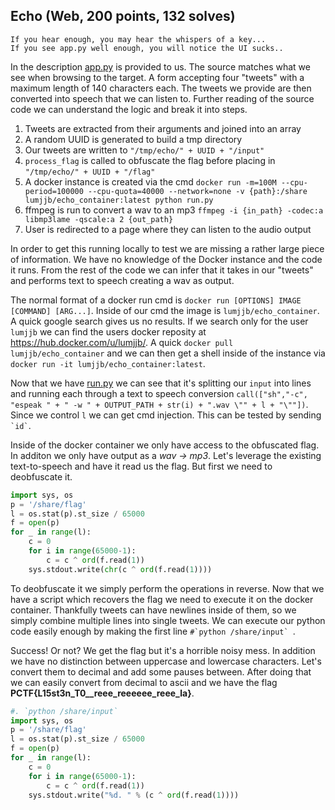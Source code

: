 ## Echo (Web, 200 points, 132 solves)

    If you hear enough, you may hear the whispers of a key...
    If you see app.py well enough, you will notice the UI sucks..

In the description [app.py](echo_57f0dd57961caae2fd8b3c080f0e125b.py) is provided to us. The source matches what we see when browsing to the target. A form accepting four "tweets" with a maximum length of 140 characters each. The tweets we provide are then converted into speech that we can listen to. Further reading of the source code we can understand the logic and break it into steps.

1. Tweets are extracted from their arguments and joined into an array
2. A random UUID is generated to build a tmp directory
3. Our tweets are written to ```"/tmp/echo/" + UUID + "/input"```
4. ```process_flag``` is called to obfuscate the flag before placing in ```"/tmp/echo/" + UUID + "/flag"```
5. A docker instance is created via the cmd ```docker run -m=100M --cpu-period=100000 --cpu-quota=40000 --network=none -v {path}:/share lumjjb/echo_container:latest python run.py```
6. ffmpeg is run to convert a wav to an mp3 ```ffmpeg -i {in_path} -codec:a libmp3lame -qscale:a 2 {out_path}```
7. User is redirected to a page where they can listen to the audio output

In order to get this running locally to test we are missing a rather large piece of information. We have no knowledge of the Docker instance and the code it runs. From the rest of the code we can infer that it takes in our "tweets" and performs text to speech creating a wav as output.

The normal format of a docker run cmd is ```docker run [OPTIONS] IMAGE [COMMAND] [ARG...]```. Inside of our cmd the image is `lumjjb/echo_container`. A quick google search gives us no results. If we search only for the user `lumjjb` we can find the users docker reposity at https://hub.docker.com/u/lumjjb/. A quick `docker pull lumjjb/echo_container` and we can then get a shell inside of the instance via `docker run -it lumjjb/echo_container:latest`.

Now that we have [run.py](run.py) we can see that it's splitting our `input` into lines and running each through a text to speech conversion `call(["sh","-c", "espeak " + " -w " + OUTPUT_PATH + str(i) + ".wav \"" + l + "\""])`. Since we control `l` we can get cmd injection. This can be tested by sending ``` `id` ```.

Inside of the docker container we only have access to the obfuscated flag. In additon we only have output as a _wav -> mp3_. Let's leverage the existing text-to-speech and have it read us the flag. But first we need to deobfuscate it.

```python
import sys, os
p = '/share/flag'
l = os.stat(p).st_size / 65000
f = open(p)
for _ in range(l):
    c = 0
    for i in range(65000-1):
        c = c ^ ord(f.read(1))
    sys.stdout.write(chr(c ^ ord(f.read(1))))
```

To deobfuscate it we simply perform the operations in reverse.
Now that we have a script which recovers the flag we need to execute it on the docker container. Thankfully tweets can have newlines inside of them, so we simply combine multiple lines into single tweets. We can execute our python code easily enough by making the first line ```#`python /share/input` ```.

Success! Or not? We get the flag but it's a horrible noisy mess. In addition we have no distinction between uppercase and lowercase characters. Let's convert them to decimal and add some pauses between. After doing that we can easily convert from decimal to ascii and we have the flag **PCTF{L15st3n_T0__reee_reeeeee_reee_la}**.

```python
#. `python /share/input`
import sys, os
p = '/share/flag'
l = os.stat(p).st_size / 65000
f = open(p)
for _ in range(l):
    c = 0
    for i in range(65000-1):
        c = c ^ ord(f.read(1))
    sys.stdout.write("%d. " % (c ^ ord(f.read(1))))
```
